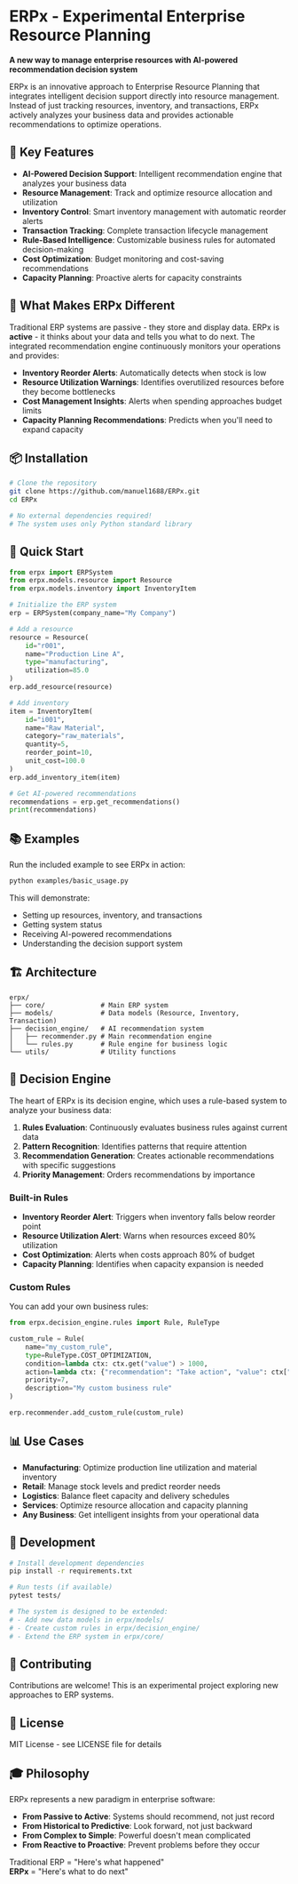 # ERPx - Experimental Enterprise Resource Planning

**A new way to manage enterprise resources with AI-powered recommendation decision system**

ERPx is an innovative approach to Enterprise Resource Planning that integrates intelligent decision support directly into resource management. Instead of just tracking resources, inventory, and transactions, ERPx actively analyzes your business data and provides actionable recommendations to optimize operations.

## 🚀 Key Features

- **AI-Powered Decision Support**: Intelligent recommendation engine that analyzes your business data
- **Resource Management**: Track and optimize resource allocation and utilization
- **Inventory Control**: Smart inventory management with automatic reorder alerts
- **Transaction Tracking**: Complete transaction lifecycle management
- **Rule-Based Intelligence**: Customizable business rules for automated decision-making
- **Cost Optimization**: Budget monitoring and cost-saving recommendations
- **Capacity Planning**: Proactive alerts for capacity constraints

## 🎯 What Makes ERPx Different

Traditional ERP systems are passive - they store and display data. ERPx is **active** - it thinks about your data and tells you what to do next. The integrated recommendation engine continuously monitors your operations and provides:

- **Inventory Reorder Alerts**: Automatically detects when stock is low
- **Resource Utilization Warnings**: Identifies overutilized resources before they become bottlenecks
- **Cost Management Insights**: Alerts when spending approaches budget limits
- **Capacity Planning Recommendations**: Predicts when you'll need to expand capacity

## 📦 Installation

```bash
# Clone the repository
git clone https://github.com/manuel1688/ERPx.git
cd ERPx

# No external dependencies required!
# The system uses only Python standard library
```

## 🏃 Quick Start

```python
from erpx import ERPSystem
from erpx.models.resource import Resource
from erpx.models.inventory import InventoryItem

# Initialize the ERP system
erp = ERPSystem(company_name="My Company")

# Add a resource
resource = Resource(
    id="r001",
    name="Production Line A",
    type="manufacturing",
    utilization=85.0
)
erp.add_resource(resource)

# Add inventory
item = InventoryItem(
    id="i001",
    name="Raw Material",
    category="raw_materials",
    quantity=5,
    reorder_point=10,
    unit_cost=100.0
)
erp.add_inventory_item(item)

# Get AI-powered recommendations
recommendations = erp.get_recommendations()
print(recommendations)
```

## 📚 Examples

Run the included example to see ERPx in action:

```bash
python examples/basic_usage.py
```

This will demonstrate:
- Setting up resources, inventory, and transactions
- Getting system status
- Receiving AI-powered recommendations
- Understanding the decision support system

## 🏗️ Architecture

```
erpx/
├── core/              # Main ERP system
├── models/            # Data models (Resource, Inventory, Transaction)
├── decision_engine/   # AI recommendation system
│   ├── recommender.py # Main recommendation engine
│   └── rules.py       # Rule engine for business logic
└── utils/             # Utility functions
```

## 🧠 Decision Engine

The heart of ERPx is its decision engine, which uses a rule-based system to analyze your business data:

1. **Rules Evaluation**: Continuously evaluates business rules against current data
2. **Pattern Recognition**: Identifies patterns that require attention
3. **Recommendation Generation**: Creates actionable recommendations with specific suggestions
4. **Priority Management**: Orders recommendations by importance

### Built-in Rules

- **Inventory Reorder Alert**: Triggers when inventory falls below reorder point
- **Resource Utilization Alert**: Warns when resources exceed 80% utilization
- **Cost Optimization**: Alerts when costs approach 80% of budget
- **Capacity Planning**: Identifies when capacity expansion is needed

### Custom Rules

You can add your own business rules:

```python
from erpx.decision_engine.rules import Rule, RuleType

custom_rule = Rule(
    name="my_custom_rule",
    type=RuleType.COST_OPTIMIZATION,
    condition=lambda ctx: ctx.get("value") > 1000,
    action=lambda ctx: {"recommendation": "Take action", "value": ctx["value"]},
    priority=7,
    description="My custom business rule"
)

erp.recommender.add_custom_rule(custom_rule)
```

## 📊 Use Cases

- **Manufacturing**: Optimize production line utilization and material inventory
- **Retail**: Manage stock levels and predict reorder needs
- **Logistics**: Balance fleet capacity and delivery schedules
- **Services**: Optimize resource allocation and capacity planning
- **Any Business**: Get intelligent insights from your operational data

## 🔧 Development

```bash
# Install development dependencies
pip install -r requirements.txt

# Run tests (if available)
pytest tests/

# The system is designed to be extended:
# - Add new data models in erpx/models/
# - Create custom rules in erpx/decision_engine/
# - Extend the ERP system in erpx/core/
```

## 🤝 Contributing

Contributions are welcome! This is an experimental project exploring new approaches to ERP systems.

## 📄 License

MIT License - see LICENSE file for details

## 🎓 Philosophy

ERPx represents a new paradigm in enterprise software:
- **From Passive to Active**: Systems should recommend, not just record
- **From Historical to Predictive**: Look forward, not just backward
- **From Complex to Simple**: Powerful doesn't mean complicated
- **From Reactive to Proactive**: Prevent problems before they occur

Traditional ERP = "Here's what happened"  
**ERPx** = "Here's what to do next"
